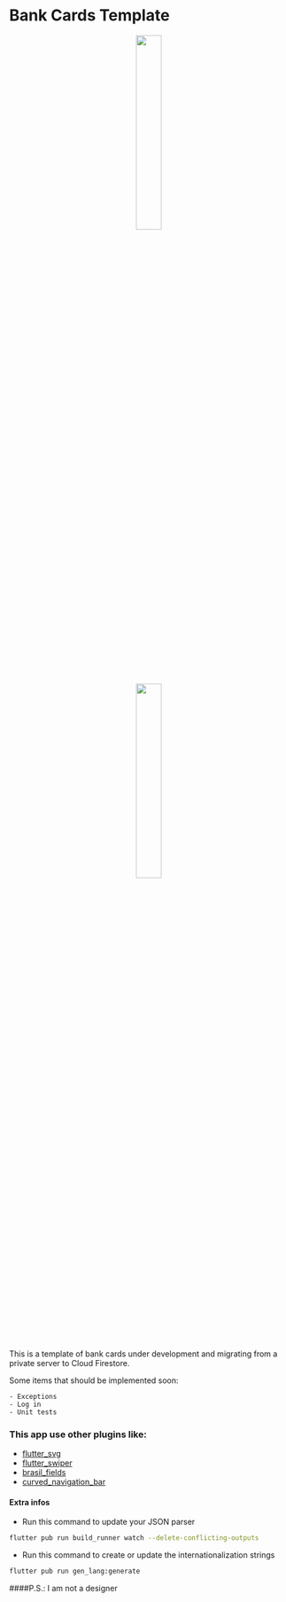 # Bank Cards Template

<div style='text-align: center'>
<img src='http://wilkeroliveira.cloudapp.net/mwmobile/bank-cards-01.png' width="30%" />
<br />
<img src='http://wilkeroliveira.cloudapp.net/mwmobile/bank-cards-02.png' width="30%" />
</div>
<br />

This is a template of bank cards under development and migrating from a private server to Cloud Firestore.

Some items that should be implemented soon:

    - Exceptions
    - Log in
    - Unit tests

### This app use other plugins like:

- [flutter_svg](https://pub.dev/packages/flutter_svg)
- [flutter_swiper](https://pub.dev/packages/flutter_swiper)
- [brasil_fields](https://pub.dev/packages/brasil_fields)
- [curved_navigation_bar](https://pub.dev/packages/curved_navigation_bar)


#### Extra infos

* Run this command to update your JSON parser
```sh
flutter pub run build_runner watch --delete-conflicting-outputs
```
* Run this command to create or update the internationalization strings
```sh
flutter pub run gen_lang:generate
```

####P.S.: I am not a designer
